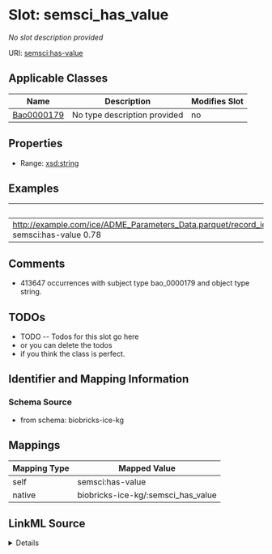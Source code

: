 

# Slot: semsci_has_value


_No slot description provided_





URI: [semsci:has-value](http://semanticscience.org/resource/SIO_has-value)



<!-- no inheritance hierarchy -->





## Applicable Classes

| Name | Description | Modifies Slot |
| --- | --- | --- |
| [Bao0000179](../classes/Bao0000179.md) | No type description provided |  no  |







## Properties

* Range: [xsd:string](xsd:string)






## Examples

| Value |
| --- |
| http://example.com/ice/ADME_Parameters_Data.parquet/record_id/httk2.2.2_DTXSID001009966/dtxsid/DTXSID001009966/endpoint/Fu/Endpoint semsci:has-value 0.78 |

## Comments

* 413647 occurrences with subject type bao_0000179 and object type string.

## TODOs

* TODO -- Todos for this slot go here
* or you can delete the todos
* if you think the class is perfect.

## Identifier and Mapping Information







### Schema Source


* from schema: biobricks-ice-kg




## Mappings

| Mapping Type | Mapped Value |
| ---  | ---  |
| self | semsci:has-value |
| native | biobricks-ice-kg/:semsci_has_value |




## LinkML Source

<details>
```yaml
name: semsci_has-value
description: No slot description provided
todos:
- TODO -- Todos for this slot go here
- or you can delete the todos
- if you think the class is perfect.
comments:
- 413647 occurrences with subject type bao_0000179 and object type string.
examples:
- value: http://example.com/ice/ADME_Parameters_Data.parquet/record_id/httk2.2.2_DTXSID001009966/dtxsid/DTXSID001009966/endpoint/Fu/Endpoint
    semsci:has-value 0.78
from_schema: biobricks-ice-kg
rank: 1000
slot_uri: semsci:has-value
alias: semsci_has_value
domain_of:
- bao_0000179
range: string

```
</details>